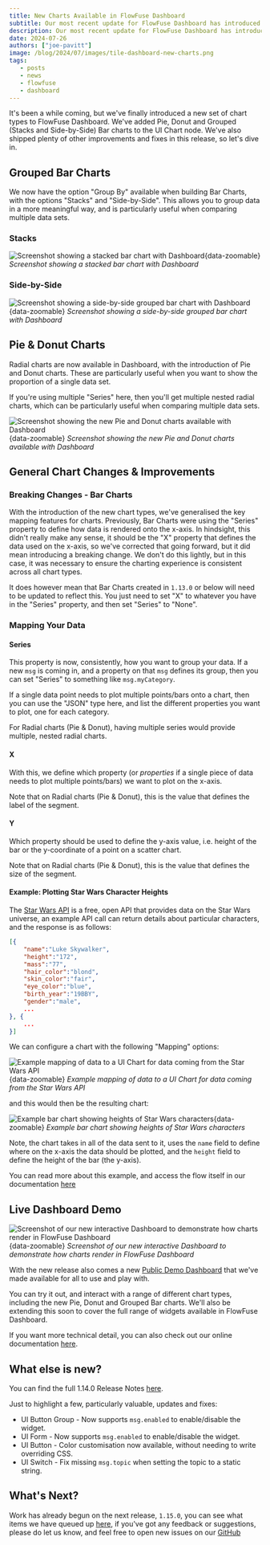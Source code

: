 ```yaml
---
title: New Charts Available in FlowFuse Dashboard
subtitle: Our most recent update for FlowFuse Dashboard has introduced Pie, Donut and Grouped Bar charts, and plenty more.
description: Our most recent update for FlowFuse Dashboard has introduced Pie, Donut and Grouped Bar charts, and plenty more.
date: 2024-07-26
authors: ["joe-pavitt"]
image: /blog/2024/07/images/tile-dashboard-new-charts.png
tags:
   - posts
   - news
   - flowfuse
   - dashboard
---
```


It's been a while coming, but we've finally introduced a new set of chart types to FlowFuse Dashboard. We've added Pie, Donut and Grouped (Stacks and Side-by-Side) Bar charts to the UI Chart node. We've also shipped plenty of other improvements and fixes in this release, so let's dive in.

<!--more-->

## Grouped Bar Charts

We now have the option "Group By" available when building Bar Charts, with the options "Stacks" and "Side-by-Side". This allows you to group data in a more meaningful way, and is particularly useful when comparing multiple data sets.

### Stacks

![Screenshot showing a stacked bar chart with Dashboard](./images/ui-chart-bar-grouped-finance-stacks.png){data-zoomable}
_Screenshot showing a stacked bar chart with Dashboard_

### Side-by-Side

![Screenshot showing a side-by-side grouped bar chart with Dashboard](./images/ui-chart-bar-grouped-finance.png){data-zoomable}
_Screenshot showing a side-by-side grouped bar chart with Dashboard_

## Pie & Donut Charts

Radial charts are now available in Dashboard, with the introduction of Pie and Donut charts. These are particularly useful when you want to show the proportion of a single data set.

If you're using multiple "Series" here, then you'll get multiple nested radial charts, which can be particularly useful when comparing multiple data sets.

![Screenshot showing the new Pie and Donut charts available with Dashboard](./images/ui-chart-pie-doughnut.png){data-zoomable}
_Screenshot showing the new Pie and Donut charts available with Dashboard_

## General Chart Changes & Improvements

### Breaking Changes - Bar Charts

With the introduction of the new chart types, we've generalised the key mapping features for charts. Previously, Bar Charts were using the "Series" property to define how data is rendered onto the x-axis. In hindsight, this didn't really make any sense, it should be the "X" property that defines the data used on the x-axis, so we've corrected that going forward, but it did mean introducing a breaking change. We don't do this lightly, but in this case, it was necessary to ensure the charting experience is consistent across all chart types.

It does however mean that Bar Charts created in `1.13.0` or below will need to be updated to reflect this. You just need to set "X" to whatever you have in the "Series" property, and then set "Series" to "None".

### Mapping Your Data

#### Series

This property is now, consistently, how you want to group your data. If a new `msg` is coming in, and a property on that `msg` defines its group, then you can set "Series" to something like `msg.myCategory`.

If a single data point needs to plot multiple points/bars onto a chart, then you can use the "JSON" type here, and list the different properties you want to plot, one for each category.

For Radial charts (Pie & Donut), having multiple series would provide multiple, nested radial charts.

#### X

With this, we define which property (or _properties_ if a single piece of data needs to plot multiple points/bars) we want to plot on the x-axis.

Note that on Radial charts (Pie & Donut), this is the value that defines the label of the segment.

#### Y

Which property should be used to define the y-axis value, i.e. height of the bar or the y-coordinate of a point on a scatter chart. 

Note that on Radial charts (Pie & Donut), this is the value that defines the size of the segment.

#### Example: Plotting Star Wars Character Heights

The [Star Wars API](https://swapi.dev/) is a free, open API that provides data on the Star Wars universe, an example API call can return details about particular characters, and the response is as follows:

```json
[{
    "name":"Luke Skywalker",
    "height":"172",
    "mass":"77",
    "hair_color":"blond",
    "skin_color":"fair",
    "eye_color":"blue",
    "birth_year":"19BBY",
    "gender":"male",
    ...
}, {
    ...
}]
```

We can configure a chart with the following "Mapping" options:

![Example mapping of data to a UI Chart for data coming from the Star Wars API](./images/ui-chart-bar-sw-config.png){data-zoomable}
_Example mapping of data to a UI Chart for data coming from the Star Wars API_

and this would then be the resulting chart:

![Example bar chart showing heights of Star Wars characters](./images/ui-chart-bar-sw.png){data-zoomable}
_Example bar chart showing heights of Star Wars characters_

Note, the chart takes in all of the data sent to it, uses the `name` field to define where on the x-axis the data should be plotted, and the `height` field to define the height of the bar (the y-axis). 

You can read more about this example, and access the flow itself in our documentation [here](https://dashboard.flowfuse.com/nodes/widgets/ui-chart.html#bar-charts)

## Live Dashboard Demo

![Screenshot of our new interactive Dashboard to demonstrate how charts render in FlowFuse Dashboard](./images/dashboard-interactive-docs.png){data-zoomable}
_Screenshot of our new interactive Dashboard to demonstrate how charts render in FlowFuse Dashboard_

With the new release also comes a new [Public Demo Dashboard](https://dashboard-demos.flowfuse.cloud/dashboard/charts-example) that we've made available for all to use and play with.

You can try it out, and interact with a range of different chart types, including the new Pie, Donut and Grouped Bar charts. We'll also be extending this soon to cover the full range of widgets available in FlowFuse Dashboard.

If you want more technical detail, you can also check out our online documentation [here](https://dashboard.flowfuse.com/nodes/widgets/ui-chart.html).

## What else is new?

You can find the full 1.14.0 Release Notes [here](https://github.com/FlowFuse/node-red-dashboard/releases/tag/v1.14.0).

Just to highlight a few, particularly valuable, updates and fixes:

 - UI Button Group - Now supports `msg.enabled` to enable/disable the widget.
 - UI Form - Now supports `msg.enabled` to enable/disable the widget.
 - UI Button - Color customisation now available, without needing to write overriding CSS.
 - UI Switch - Fix missing `msg.topic` when setting the topic to a static string.

 ## What's Next?

 Work has already begun on the next release, `1.15.0`, you can see what items we have queued up [here](https://github.com/orgs/FlowFuse/projects/15/views/1), if you've got any feedback or suggestions, please do let us know, and feel free to open new issues on our [GitHub](https://github.com/FlowFuse/node-red-dashboard/issues)